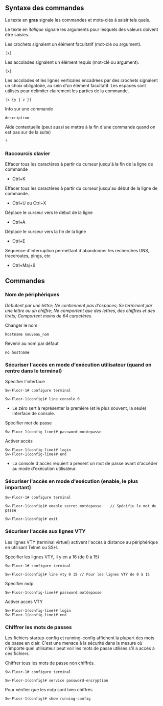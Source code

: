 ## Syntaxe des commandes

Le texte en **gras** signale les commandes et mots-clés à saisir tels quels.

Le texte en *italique* signale les arguments pour lesquels des valeurs doivent être saisies.

Les crochets signalent un élément facultatif (mot-clé ou argument).
```
[x] 
```
  

Les accolades signalent un élément requis (mot-clé ou argument).
```
{x} 
```
  
Les accolades et les lignes verticales encadrées par des crochets signalent un choix obligatoire, au sein d'un élément facultatif. Les espaces sont utilisés pour délimiter clairement les parties de la commande.
```
[x {y | z }] 
```

Info sur une commande
```
description
```

Aide contextuelle (peut aussi se mettre à la fin d'une commande quand on est pas sur de la suite)
```
?
```

### Raccourcis clavier

Effacer tous les caractères à partir du curseur jusqu'à la fin de la ligne de commande
- Ctrl+K 

Effacer tous les caractères à partir du curseur jusqu'au début de la ligne de commande.
- Ctrl+U ou Ctrl+X

Déplace le curseur vers le début de la ligne
- Ctrl+A

Déplace le curseur vers la fin de la ligne
- Ctrl+E

Séquence d'interruption permettant d'abandonner les recherches DNS, traceroutes, pings, etc
- Ctrl+Maj+6

## Commandes

### Nom de périphériques

*Débutent par une lettre;
Ne contiennent pas d'espaces;
Se terminent par une lettre ou un chiffre;
Ne comportent que des lettres, des chiffres et des tirets;
Comportent moins de 64 caractères.*

Changer le nom
```
hostname nouveau_nom
```

Revenir au nom par défaut
```
no hostname
```

### Sécuriser l'accès en mode d'exécution utilisateur (quand on rentre dans le terminal)

Spécifier l'interface
```
Sw-Floor-1# configure terminal

Sw-Floor-1(config)# line console 0
```
- Le zéro sert à représenter la première (et le plus souvent, la seule) interface de console.

Spécifier mot de passe
```
Sw-Floor-1(config-line)# password motdepasse
```

Activer accès
```
Sw-Floor-1(config-line)# login
Sw-Floor-1(config-line)# end
```
- La console d'accès requiert à présent un mot de passe avant d'accéder au mode d'exécution utilisateur.

### Sécuriser l'accès en mode d'exécution (enable, le plus important)

```
Sw-Floor-1# configure terminal

Sw-Floor-1(config)# enable secret motdepasse    // Spécifie le mot de passe
  
Sw-Floor-1(config)# exit
```

### Sécuriser l'accès aux lignes VTY

Les lignes VTY (terminal virtuel) activent l'accès à distance au périphérique en utilisant Telnet ou SSH.

Spécifier les lignes VTY, il y en a 16 (de 0 à 15)
```
Sw-Floor-1# configure terminal

Sw-Floor-1(config)# line vty 0 15 // Pour les lignes VTY de 0 à 15
```

Spécifier mdp
```
Sw-Floor-1(config-line)# password motdepasse
```

Activer accès VTY
```
Sw-Floor-1(config-line)# login 
Sw-Floor-1(config-line)# end
```

### Chiffrer les mots de passes

Les fichiers startup-config et running-config affichent la plupart des mots de passe en clair. C'est une menace à la sécurité dans la mesure où n'importe quel utilisateur peut voir les mots de passe utilisés s'il a accès à ces fichiers.

Chiffrer tous les mots de passe non chiffrés.
```
Sw-Floor-1# configure terminal

Sw-Floor-1(config)# service password-encryption
```

Pour vérifier que les mdp sont bien chiffrés
```
Sw-Floor-1(config)# show running-config
```